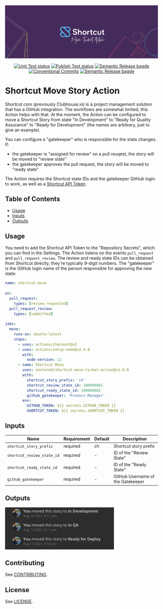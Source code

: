 <p align="center">
  <img src="res/shortcut-header.jpeg">
</p>

<p align="center">
  <a href="https://github.com/zentered/shortcut-move-ticket-action/actions/workflows/test.yml"><img alt="Unit Test status" src="https://github.com/zentered/shortcut-move-ticket-action/actions/workflows/test.yml/badge.svg" /></a>
  <a href="https://github.com/zentered/shortcut-move-ticket-action/actions/workflows/publish.yml"><img alt="Publish Test status" src="https://github.com/zentered/shortcut-move-ticket-action/actions/workflows/publish.yml/badge.svg" /></a>
  <a href="https://semantic-release.gitbook.io/semantic-release/"><img alt="Semantic Release bagde" src="https://img.shields.io/badge/%20%20%F0%9F%93%A6%F0%9F%9A%80-semantic--release-e10079.svg" /></a>
  <a href="https://conventionalcommits.org"><img alt="Conventional Commits" src="https://img.shields.io/badge/Conventional%20Commits-1.0.0-yellow.svg" /></a>
  <a href="https://zentered.co"><img alt="Semantic Release bagde" src="https://img.shields.io/badge/>-Zentered-lightgrey?style=flat" /></a>
</p>

# Shortcut Move Story Action

Shortcut.com (previously Clubhouse.io) is a project management solution that has
a GitHub integration. The workflows are somewhat limited, this Action helps with
that. At the moment, the Action can be configured to move a Shortcut Story from
state "In Development" to "Ready for Quality Assurance" to "Ready for
Development" (the names are arbitrary, just to give an example).

You can configure a "gatekeeper" who is responsible for the state changes. If:

- the gatekeeper is "assigned for review" on a pull reuqest, the story will be
  moved to "review state"
- the gatekeeper approves the pull request, the story will be moved to "ready
  state"

The Action requires the Shortcut state IDs and the gatekeeper GitHub login to
work, as well as a
[Shortcut API Token](https://shortcut.com/api/rest/v3#Authentication).

## Table of Contents

- [Usage](#usage)
- [Inputs](#inputs)
- [Outputs](#outputs)

## Usage

You need to add the Shortcut API Token to the "Repository Secrets", which you
can find in the Settings. The Action listens on the events `pull_request` and
`pull_request_review`. The review and ready state IDs can be obtained from
Shortcut directly, they're typically 9-digit numbers. The "gatekeeper" is the
GitHub login name of the person responsible for approving the new state:

```yaml
name: shortcut-move

on:
  pull_request:
    types: [review_requested]
  pull_request_review:
    types: [submitted]

jobs:
  move:
    runs-on: ubuntu-latest
    steps:
      - uses: actions/checkout@v2
      - uses: actions/setup-node@v2.4.0
        with:
          node-version: 12
      - name: Shortcut Move
        uses: zentered/shortcut-move-ticket-action@v1.0.0
        with:
          shortcut_story_prefix: 'ch'
          shortcut_review_state_id: 100000001
          shortcut_ready_state_id: 100000002
          github_gatekeeper: 'Product-Manager'
        env:
          GITHUB_TOKEN: ${{ secrets.GITHUB_TOKEN }}
          SHORTCUT_TOKEN: ${{ secrets.SHORTCUT_TOKEN }}
```

## Inputs

| Name                       | Requirement | Default | Description                       |
| -------------------------- | ----------- | ------- | --------------------------------- |
| `shortcut_story_prefix`    | required    | ch      | Shortcut story prefix             |
| `shortcut_review_state_id` | required    | -       | ID of the "Review State"          |
| `shortcut_ready_state_id`  | required    | -       | ID of the "Ready State"           |
| `github_gatekeeper`        | required    | -       | GitHub Username of the Gatekeeper |

## Outputs

![screenshot of github comment](res/output.png)

## Contributing

See [CONTRIBUTING](CONTRIBUTING.md).

## License

See [LICENSE](LICENSE).
